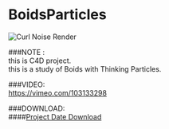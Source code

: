 BoidsParticles
=======================
![Curl Noise Render](http://creatorshigh.com/blog/wp-content/uploads/bb2.png)

###NOTE :  
this is C4D project.  
this is a study of Boids with Thinking Particles. 

###VIDEO:  
https://vimeo.com/103133298

###DOWNLOAD:  
####[Project Date Download](https://github.com/fumianzai/ControlStrangeAttractor/archive/master.zip)
